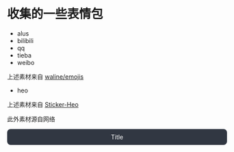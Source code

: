 # 收集的一些表情包

* alus
* bilibili
* qq
* tieba
* weibo

上述素材来自 [waline/emojis](https://github.com/walinejs/emojis)

* heo

上述素材来自 [Sticker-Heo](https://github.com/zhheo/Sticker-Heo)

此外素材源自网络

<span style="display:inline-block;width:100%;background-color:rgb(49,55,66);padding:10px 5px;text-align:center;border-radius:8px;color:#fff">Title</span> 
